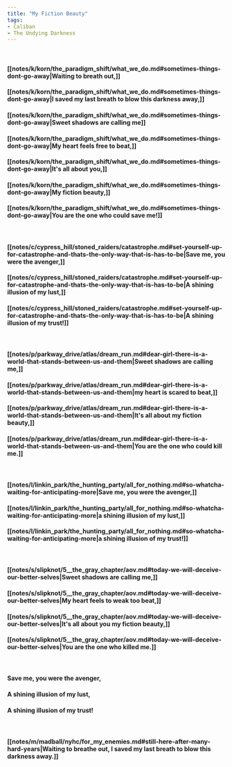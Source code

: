 ```yaml
---
title: "My Fiction Beauty"
tags:
- Caliban
- The Undying Darkness
---
```

&nbsp;
#### [[notes/k/korn/the_paradigm_shift/what_we_do.md#sometimes-things-dont-go-away|Waiting to breath out,]]
#### [[notes/k/korn/the_paradigm_shift/what_we_do.md#sometimes-things-dont-go-away|I saved my last breath to blow this darkness away,]]
#### [[notes/k/korn/the_paradigm_shift/what_we_do.md#sometimes-things-dont-go-away|Sweet shadows are calling me]]
#### [[notes/k/korn/the_paradigm_shift/what_we_do.md#sometimes-things-dont-go-away|My heart feels free to beat,]]
#### [[notes/k/korn/the_paradigm_shift/what_we_do.md#sometimes-things-dont-go-away|It's all about you,]]
#### [[notes/k/korn/the_paradigm_shift/what_we_do.md#sometimes-things-dont-go-away|My fiction beauty,]]
#### [[notes/k/korn/the_paradigm_shift/what_we_do.md#sometimes-things-dont-go-away|You are the one who could save me!]]
&nbsp;
#### [[notes/c/cypress_hill/stoned_raiders/catastrophe.md#set-yourself-up-for-catastrophe-and-thats-the-only-way-that-is-has-to-be|Save me, you were the avenger,]]
#### [[notes/c/cypress_hill/stoned_raiders/catastrophe.md#set-yourself-up-for-catastrophe-and-thats-the-only-way-that-is-has-to-be|A shining illusion of my lust,]]
#### [[notes/c/cypress_hill/stoned_raiders/catastrophe.md#set-yourself-up-for-catastrophe-and-thats-the-only-way-that-is-has-to-be|A shining illusion of my trust!]]
&nbsp;
#### [[notes/p/parkway_drive/atlas/dream_run.md#dear-girl-there-is-a-world-that-stands-between-us-and-them|Sweet shadows are calling me,]]
#### [[notes/p/parkway_drive/atlas/dream_run.md#dear-girl-there-is-a-world-that-stands-between-us-and-them|my heart is scared to beat,]]
#### [[notes/p/parkway_drive/atlas/dream_run.md#dear-girl-there-is-a-world-that-stands-between-us-and-them|It's all about my fiction beauty,]]
#### [[notes/p/parkway_drive/atlas/dream_run.md#dear-girl-there-is-a-world-that-stands-between-us-and-them|You are the one who could kill me.]]
&nbsp;
#### [[notes/l/linkin_park/the_hunting_party/all_for_nothing.md#so-whatcha-waiting-for-anticipating-more|Save me, you were the avenger,]]
#### [[notes/l/linkin_park/the_hunting_party/all_for_nothing.md#so-whatcha-waiting-for-anticipating-more|a shining illusion of my lust,]]
#### [[notes/l/linkin_park/the_hunting_party/all_for_nothing.md#so-whatcha-waiting-for-anticipating-more|a shining illusion of my trust!]]
&nbsp;
#### [[notes/s/slipknot/5__the_gray_chapter/aov.md#today-we-will-deceive-our-better-selves|Sweet shadows are calling me,]]
#### [[notes/s/slipknot/5__the_gray_chapter/aov.md#today-we-will-deceive-our-better-selves|My heart feels to weak too beat,]]
#### [[notes/s/slipknot/5__the_gray_chapter/aov.md#today-we-will-deceive-our-better-selves|It's all about you my fiction beauty,]]
#### [[notes/s/slipknot/5__the_gray_chapter/aov.md#today-we-will-deceive-our-better-selves|You are the one who killed me.]]
&nbsp;
#### Save me, you were the avenger,
#### A shining illusion of my lust,
#### A shining illusion of my trust!
&nbsp;
#### [[notes/m/madball/nyhc/for_my_enemies.md#still-here-after-many-hard-years|Waiting to breathe out, I saved my last breath to blow this darkness away.]]
